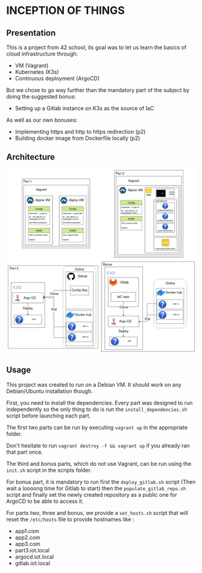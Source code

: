 # INCEPTION OF THINGS

## Presentation

This is a project from 42 school, its goal was to let us learn the basics of cloud infrastructure through:

- VM (Vagrant)
- Kubernetes (K3s)
- Continuous deployment (ArgoCD)

But we chose to go way further than the mandatory part of the subject by doing the suggested bonus:

- Setting up a Gitlab instance on K3s as the source of IaC

As well as our own bonuses:

- Implementing https and http to https redirection (p2)
- Building docker image from Dockerfile locally (p2)

## Architecture
![architecture](.git-assets/architecture.png)

## Usage


This project was created to run on a Debian VM. It should work on any Debian/Ubuntu installation though.

First, you need to install the dependencies. Every part was designed to run independently so the only thing to do is run the `install_dependencies.sh` script before launching each part.

The first two parts can be run by executing `vagrant up` in the appropriate folder.

Don't hesitate to run `vagrant destroy -f && vagrant up` if you already ran that part once.

The third and bonus parts, which do not use Vagrant, can be run using the `init.sh` script in the scripts folder.

For bonus part, it is mandatory to run first the `deploy_gitlab.sh` script (Then wait a loooong time for Gitlab to start) then the `populate_gitlab_repo.sh` script and finally set the newly created repository as a public one for ArgoCD to be able to access it.

For parts two, three and bonus, we provide a `set_hosts.sh` script that will reset the `/etc/hosts` file to provide hostnames like :

- app1.com
- app2.com
- app3.com
- part3.iot.local
- argocd.iot.local
- gitlab.iot.local